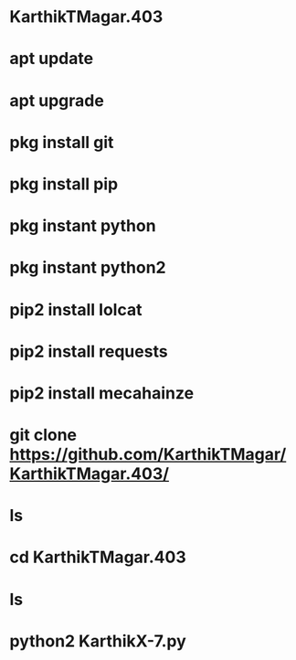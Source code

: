 # KarthikTMagar.403

# apt update

# apt upgrade

# pkg install git

# pkg install pip

# pkg instant python

# pkg instant python2

# pip2 install lolcat

# pip2 install requests

# pip2 install mecahainze

# git clone https://github.com/KarthikTMagar/KarthikTMagar.403/

# ls

# cd KarthikTMagar.403

# ls

# python2 KarthikX-7.py
